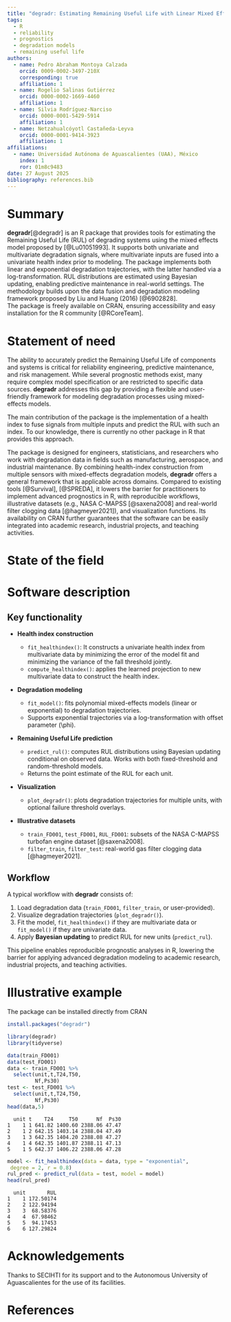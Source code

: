 ```yaml
---
title: "degradr: Estimating Remaining Useful Life with Linear Mixed Effects Models"
tags:
  - R
  - reliability
  - prognostics
  - degradation models
  - remaining useful life
authors:
  - name: Pedro Abraham Montoya Calzada
    orcid: 0009-0002-3497-210X
    corresponding: true
    affiliation: 1
  - name: Rogelio Salinas Gutiérrez
    orcid: 0000-0002-1669-4460
    affiliation: 1
  - name: Silvia Rodríguez-Narciso
    orcid: 0000-0001-5429-5914
    affiliation: 1
  - name: Netzahualcóyotl Castañeda-Leyva
    orcid: 0000-0001-9414-3923
    affiliation: 1
affiliations:
  - name: Universidad Autónoma de Aguascalientes (UAA), México
    index: 1
    ror: 01m8c9483
date: 27 August 2025
bibliography: references.bib
---
```


# Summary

**degradr**[@degradr] is an R package that provides tools for estimating the Remaining Useful Life (RUL) of degrading systems using the mixed effects model proposed by [@Lu01051993]. It supports both univariate and multivariate degradation signals, where multivariate inputs are fused into a univariate health index prior to modeling. The package implements both linear and exponential degradation trajectories, with the latter handled via a log-transformation. RUL distributions are estimated using Bayesian updating, enabling predictive maintenance in real-world settings. The methodology builds upon the data fusion and degradation modeling framework proposed by Liu and Huang (2016) [@6902828].  
The package is freely available on CRAN, ensuring accessibility and easy installation for the R community [@RCoreTeam].  


# Statement of need
The ability to accurately predict the Remaining Useful Life of components and systems is critical for reliability engineering, predictive maintenance, and risk management. While several prognostic methods exist, many require complex model specification or are restricted to specific data sources. **degradr** addresses this gap by providing a flexible and user-friendly framework for modeling degradation processes using mixed-effects models.  

The main contribution of the package is the implementation of a health index to fuse signals from multiple inputs and predict the RUL with such an index. To our knowledge, there is currently no other package in R that provides this approach.  

The package is designed for engineers, statisticians, and researchers who work with degradation data in fields such as manufacturing, aerospace, and industrial maintenance. By combining health-index construction from multiple sensors with mixed-effects degradation models, **degradr** offers a general framework that is applicable across domains. Compared to existing tools [@Survival], [@SPREDA], it lowers the barrier for practitioners to implement advanced prognostics in R, with reproducible workflows, illustrative datasets (e.g., NASA C-MAPSS [@saxena2008] and real-world filter clogging data [@hagmeyer2021]), and visualization functions. Its availability on CRAN further guarantees that the software can be easily integrated into academic research, industrial projects, and teaching activities.

# State of the field

# Software description

## Key functionality

- **Health index construction**  
  - `fit_healthindex()`: It constructs a univariate health index from multivariate data by minimizing the error of the model fit and minimizing the variance of the fall threshold jointly. 
  - `compute_healthindex()`: applies the learned projection to new multivariate data to construct the health index.

- **Degradation modeling**  
  - `fit_model()`: fits polynomial mixed-effects models (linear or exponential) to degradation trajectories.
  - Supports exponential trajectories via a log-transformation with offset parameter \(\phi\).

- **Remaining Useful Life prediction**  
  - `predict_rul()`: computes RUL distributions using Bayesian updating conditional on observed data. Works with both fixed-threshold and random-threshold models.  
  - Returns the point estimate of the RUL for each unit.

- **Visualization**  
  - `plot_degradr()`: plots degradation trajectories for multiple units, with optional failure threshold overlays.  

- **Illustrative datasets**  
  - `train_FD001`, `test_FD001`, `RUL_FD001`: subsets of the NASA C-MAPSS turbofan engine dataset [@saxena2008].  
  - `filter_train`, `filter_test`: real-world gas filter clogging data [@hagmeyer2021].

## Workflow

A typical workflow with **degradr** consists of:

1. Load degradation data (`train_FD001`, `filter_train`, or user-provided).  
2. Visualize degradation trajectories (`plot_degradr()`).
3. Fit the model, `fit_healthindex()` if they are multivariate data or `fit_model()` if they are univariate data.
4. Apply **Bayesian updating** to predict RUL for new units (`predict_rul`).  

This pipeline enables reproducible prognostic analyses in R, lowering the barrier for applying advanced degradation modeling to academic research, industrial projects, and teaching activities.


# Illustrative example

The package can be installed directly from CRAN

```R
install.packages("degradr")
```

```R
library(degradr)
library(tidyverse)

data(train_FD001)
data(test_FD001)
data <- train_FD001 %>%
  select(unit,t,T24,T50,
         Nf,Ps30) 
test <- test_FD001 %>%
  select(unit,t,T24,T50,
         Nf,Ps30) 
head(data,5)
```

```
  unit t    T24     T50      Nf  Ps30
1    1 1 641.82 1400.60 2388.06 47.47
2    1 2 642.15 1403.14 2388.04 47.49
3    1 3 642.35 1404.20 2388.08 47.27
4    1 4 642.35 1401.87 2388.11 47.13
5    1 5 642.37 1406.22 2388.06 47.28
```

```R
model <- fit_healthindex(data = data, type = "exponential",
 degree = 2, r = 0.8)
rul_pred <- predict_rul(data = test, model = model)
head(rul_pred)
```

```
  unit       RUL
1    1 172.50174
2    2 122.94194
3    3  68.58376
4    4  67.98462
5    5  94.17453
6    6 127.29824
```

# Acknowledgements

Thanks to SECIHTI for its support and to the Autonomous University of Aguascalientes for the use of its facilities.

# References



